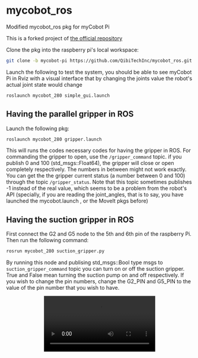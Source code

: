 # mycobot_ros 

Modified mycobot_ros pkg for myCobot Pi

This is a forked project of [the official repository](https://github.com/elephantrobotics/mycobot_ros)

Clone the pkg into the raspberry pi's local workspace:
```bash
git clone -b mycobot-pi https://github.com/QibiTechInc/mycobot_ros.git
```
Launch the following to test the system, you should be able to see myCobot Pi in Rviz with a visual interface that by changing the joints value the robot's actual joint state would change
```bash 
roslaunch mycobot_280 simple_gui.launch 
```

## Having the parallel gripper in ROS
Launch the following pkg:
```bash
roslaunch mycobot_280 gripper.launch  
```
This will runs the codes necessary codes for having the gripper in ROS. For commanding the gripper to open, use the `/gripper_command` topic. if you publish 0 and 100 (std_msgs::Float64), the gripper will close or open completely respectively. The numbers in between might not work exactly. 
You can get the the gripper current status (a number between 0 and 100) through the topic `/gripper_status`. Note that this topic sometimes publishes -1 instead of the real value, which seems to be a problem from the robot's API (specially, if you are reading the joint_angles, that is to say, you have launched the mycobot.launch , or the MoveIt pkgs before)

## Having the suction gripper in ROS

First connect the G2 and G5 node to the 5th and 6th pin of the raspberry Pi. Then run the following command:
```bash
rosrun mycobot_280 suction_gripper.py 
```
By running this node and publising std_msgs::Bool type msgs to `suction_gripper_command` topic you can turn on or off the suction gripper. True and False mean turning the suction pump on and off respectively. If you wish to change the pin numbers, change the G2_PIN and G5_PIN to the value of the pin number that you wish to have. 

<div style="text-align:center"><video controls width="300" alt="video_2021-11-13_17-12-43.mp4 (3.2 MB)" src="https://esa-storage-tokyo.s3-ap-northeast-1.amazonaws.com/uploads/production/attachments/12680/2021/11/13/116092/c6c2ff8b-d2f5-4d3b-877b-f93d00ae422d.mp4"></video></div>
